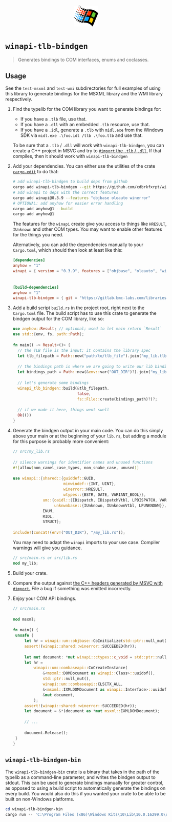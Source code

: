 <p align="center"><img src="./misc/windows-logo.png" width="15%" /></p>

# `winapi-tlb-bindgen`

> Generates bindings to COM interfaces, enums and coclasses.

## Usage

See the `test-msxml` and `test-wmi` subdirectories for full examples of using
this library to generate bindings for the MSXML library and the WMI library
respectively.

1. Find the typelib for the COM library you want to generate bindings for:

   - If you have a `.tlb` file, use that.
   - If you have a `.dll` with an embedded `.tlb` resource, use that.
   - If you have a `.idl`, generate a `.tlb` with `midl.exe` from the Windows
     SDK via `midl.exe .\foo.idl /tlb .\foo.tlb` and use that.

   To be sure that a `.tlb` / `.dll` will work with `winapi-tlb-bindgen`, you
   can create a C++ project in MSVC and try to [`#import` the `.tlb` /
   `.dll`.](https://docs.microsoft.com/en-us/cpp/preprocessor/hash-import-directive-cpp)
   If that compiles, then it should work with `winapi-tlb-bindgen`

1. Add your dependencies. You can either use the utilities of the crate
   [`cargo-edit`](https://crates.io/crates/cargo-edit) to do that:

   ```sh
   # add winapi-tlb-bindgen to build deps from github
   cargo add winapi-tlb-bindgen --git https://github.com/cdbrkfxrpt/winapi-tlb-bindgen.git --build
   # add winapi to deps with the correct features
   cargo add winapi@0.3.9 --features "objbase oleauto winerror"
   # OPTIONAL: add anyhow for easier error handling
   cargo add anyhow@1 --build
   cargo add anyhow@1
   ```

   The features for the `winapi` create give you access to things like
   `HRESULT`, `IUnknown` and other COM types. You may want to enable other
   features for the things you need.

   Alternatively, you can add the dependencies manually to your `Cargo.toml`,
   which should then look at least like this:

   ```toml
   [dependencies]
   anyhow = "1"
   winapi = { version = "0.3.9", features = ["objbase", "oleauto", "winerror"] }


   [build-dependencies]
   anyhow = "1"
   winapi-tlb-bindgen = { git = "https://gitlab.bmc-labs.com/libraries/winapi-tlb-bindgen.git" }
   ```

1. Add a build script `build.rs` in the project root, right next to the
   `Cargo.toml` file. The build script has to use this crate to generate the
   bindgen output for the COM library, like so:

   ```rust
   use anyhow::Result; // optional; used to let main return `Result`
   use std::{env, fs, path::Path};

   fn main() -> Result<()> {
     // the TLB file is the input; it contains the library spec
     let tlb_filepath = Path::new("path/to/tlb_file").join("my_lib.tlb");

     // the bindings path is where we are going to write our lib bindings
     let bindings_path = Path::new(&env::var("OUT_DIR")?).join("my_lib.rs");

     // let's generate some bindings
     winapi_tlb_bindgen::build(&tlb_filepath,
                               false,
                               fs::File::create(bindings_path)?)?;

     // if we made it here, things went swell
     Ok(())
   }
   ```

1. Generate the bindgen output in your main code. You can do this simply above
   your main or at the beginning of your `lib.rs`, but adding a module for this
   purpose is probably more convenient:

   ```rust
   // src/my_lib.rs

   // silence warnings for identifier names and unused functions
   #![allow(non_camel_case_types, non_snake_case, unused)]

   use winapi::{shared::{guiddef::GUID,
                         minwindef::{INT, UINT},
                         winerror::HRESULT,
                         wtypes::{BSTR, DATE, VARIANT_BOOL}},
                um::{oaidl::{IDispatch, IDispatchVtbl, LPDISPATCH, VARIANT},
                     unknwnbase::{IUnknown, IUnknownVtbl, LPUNKNOWN}},
                ENUM,
                RIDL,
                STRUCT};

   include!(concat!(env!("OUT_DIR"), "/my_lib.rs"));
   ```

   You may need to adapt the `winapi` imports to your use case. Compiler
   warnings will give you guidance.

   ```rust
   // src/main.rs or src/lib.rs
   mod my_lib;
   ```

1. Build your crate.

1. Compare the output against [the C++ headers generated by MSVC with
   `#import`.](https://docs.microsoft.com/en-us/cpp/preprocessor/hash-import-directive-cpp#_predir_the_23import_directive_header_files_created_by_import)
   File a bug if something was emitted incorrectly.

1. Enjoy your COM API bindings.

   ```rust
   // src/main.rs

   mod msxml;

   fn main() {
   	unsafe {
   		let hr = winapi::um::objbase::CoInitialize(std::ptr::null_mut());
   		assert!(winapi::shared::winerror::SUCCEEDED(hr));

   		let mut document: *mut winapi::ctypes::c_void = std::ptr::null_mut();
   		let hr =
   			winapi::um::combaseapi::CoCreateInstance(
   				&<msxml::DOMDocument as winapi::Class>::uuidof(),
   				std::ptr::null_mut(),
   				winapi::um::combaseapi::CLSCTX_ALL,
   				&<msxml::IXMLDOMDocument as winapi::Interface>::uuidof(),
   				&mut document,
   			);
   		assert!(winapi::shared::winerror::SUCCEEDED(hr));
   		let document = &*(document as *mut msxml::IXMLDOMDocument);

   		// ...

   		document.Release();
   	}
   }
   ```

## `winapi-tlb-bindgen-bin`

The `winapi-tlb-bindgen-bin` crate is a binary that takes in the path of the
typelib as a command-line parameter, and writes the bindgen output to stdout.
This can be used to generate bindings manually for greater control, as opposed
to using a build script to automatically generate the bindings on every build.
You would also do this if you wanted your crate to be able to be built on
non-Windows platforms.

```powershell
cd winapi-tlb-bindgen-bin
cargo run -- 'C:\Program Files (x86)\Windows Kits\10\Lib\10.0.16299.0\um\x64\MsXml.Tlb'
```
